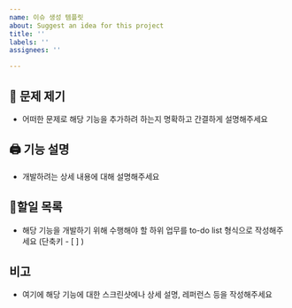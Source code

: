 ```yaml
---
name: 이슈 생성 템플릿
about: Suggest an idea for this project
title: ''
labels: ''
assignees: ''

---
```


## 🧐 문제 제기
- 어떠한 문제로 해당 기능을 추가하려 하는지 명확하고 간결하게 설명해주세요

## 🖨 기능 설명
- 개발하려는 상세 내용에 대해 설명해주세요

## 📝할일 목록
- 해당 기능을 개발하기 위해 수행해야 할 하위 업무를 to-do list 형식으로 작성해주세요 (단축키 - [ ] )

## 비고
- 여기에 해당 기능에 대한 스크린샷에나 상세 설명, 레퍼런스 등을 작성해주세요
